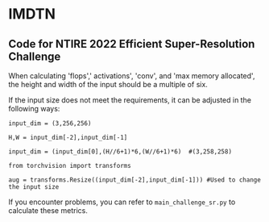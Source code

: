 # IMDTN

## Code for NTIRE 2022 Efficient Super-Resolution Challenge

When calculating 'flops',' activations', 'conv', and 'max memory allocated', the height and width of the input should be a multiple of six.

If the input size does not meet the requirements, it can be adjusted in the following ways:

`input_dim = (3,256,256)`

`H,W = input_dim[-2],input_dim[-1]`

`input_dim = (input_dim[0],(H//6+1)*6,(W//6+1)*6)  #(3,258,258)`

`from torchvision import transforms`

`aug = transforms.Resize((input_dim[-2],input_dim[-1])) #Used to change the input size` 

If you encounter problems, you can refer to `main_challenge_sr.py` to calculate these metrics.
